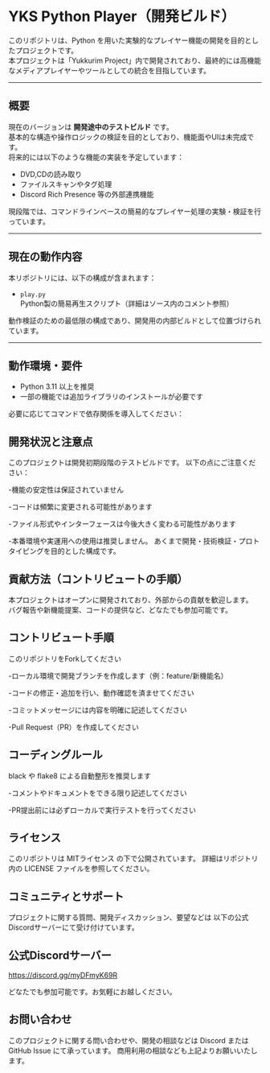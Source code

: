 # YKS Python Player（開発ビルド）

このリポジトリは、Python を用いた実験的なプレイヤー機能の開発を目的としたプロジェクトです。  
本プロジェクトは「Yukkurim Project」内で開発されており、最終的には高機能なメディアプレイヤーやツールとしての統合を目指しています。

---

## 概要

現在のバージョンは **開発途中のテストビルド** です。  
基本的な構造や操作ロジックの検証を目的としており、機能面やUIは未完成です。  
将来的には以下のような機能の実装を予定しています：

- DVD,CDの読み取り
- ファイルスキャンやタグ処理
- Discord Rich Presence 等の外部連携機能

現段階では、コマンドラインベースの簡易的なプレイヤー処理の実験・検証を行っています。

---

## 現在の動作内容

本リポジトリには、以下の構成が含まれます：

- `play.py`  
  Python製の簡易再生スクリプト（詳細はソース内のコメント参照）

動作検証のための最低限の構成であり、開発用の内部ビルドとして位置づけられています。

---

## 動作環境・要件

- Python 3.11 以上を推奨
- 一部の機能では追加ライブラリのインストールが必要です

必要に応じてコマンドで依存関係を導入してください：

## 開発状況と注意点

このプロジェクトは開発初期段階のテストビルドです。
以下の点にご注意ください：

-機能の安定性は保証されていません

-コードは頻繁に変更される可能性があります

-ファイル形式やインターフェースは今後大きく変わる可能性があります

-本番環境や実運用への使用は推奨しません。
あくまで開発・技術検証・プロトタイピングを目的とした構成です。

## 貢献方法（コントリビュートの手順）

本プロジェクトはオープンに開発されており、外部からの貢献を歓迎します。
バグ報告や新機能提案、コードの提供など、どなたでも参加可能です。

## コントリビュート手順

このリポジトリをForkしてください

-ローカル環境で開発ブランチを作成します（例：feature/新機能名）

-コードの修正・追加を行い、動作確認を済ませてください

-コミットメッセージには内容を明確に記述してください

-Pull Request（PR）を作成してください

## コーディングルール

black や flake8 による自動整形を推奨します

-コメントやドキュメントをできる限り記述してください

-PR提出前には必ずローカルで実行テストを行ってください

## ライセンス

このリポジトリは MITライセンス の下で公開されています。
詳細はリポジトリ内の LICENSE ファイルを参照してください。

## コミュニティとサポート

プロジェクトに関する質問、開発ディスカッション、要望などは
以下の公式Discordサーバーにて受け付けています。

## 公式Discordサーバー
https://discord.gg/myDFmyK69R

どなたでも参加可能です。お気軽にお越しください。

## お問い合わせ

このプロジェクトに関する問い合わせや、開発の相談などは Discord または GitHub Issue にて承っています。
商用利用の相談なども上記よりお願いいたします。
